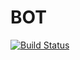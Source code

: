 # BOT

[![Build Status](https://travis-ci.org/one-more-minute/BOT.jl.svg?branch=master)](https://travis-ci.org/one-more-minute/BOT.jl)
